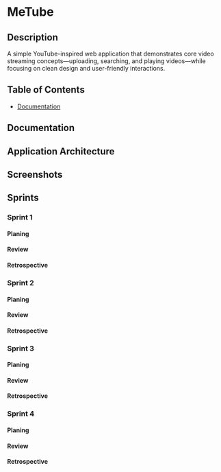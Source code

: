 # MeTube

## Description
A simple YouTube-inspired web application that demonstrates core video streaming concepts—uploading, searching, and playing videos—while focusing on clean design and user-friendly interactions.

## Table of Contents
- [Documentation](#documentation)

## Documentation

## Application Architecture

## Screenshots

## Sprints

### Sprint 1
#### Planing

#### Review

#### Retrospective

### Sprint 2
#### Planing

#### Review

#### Retrospective

### Sprint 3
#### Planing

#### Review

#### Retrospective

### Sprint 4
#### Planing

#### Review

#### Retrospective
